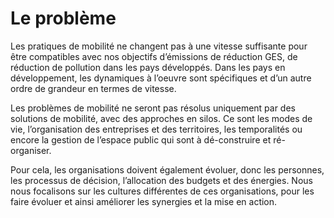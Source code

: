 # Le problème

Les pratiques de mobilité ne changent pas à une vitesse suffisante pour être compatibles avec nos objectifs d’émissions de réduction GES, de réduction de pollution dans les pays développés. Dans les pays en développement, les dynamiques à l’oeuvre sont spécifiques et d’un autre ordre de grandeur en termes de vitesse.

Les problèmes de mobilité ne seront pas résolus uniquement par des solutions de mobilité, avec des approches en silos. Ce sont les modes de vie, l’organisation des entreprises et des territoires, les temporalités ou encore la gestion de l’espace public qui sont à dé-construire et ré-organiser.

Pour cela, les organisations doivent également évoluer, donc les personnes, les processus de décision, l’allocation des budgets et des énergies. Nous nous focalisons sur les cultures différentes de ces organisations, pour les faire évoluer et ainsi améliorer les synergies et la mise en action.
